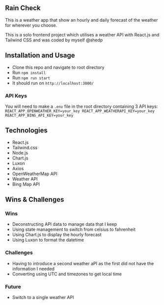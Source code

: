 ## Rain Check
This is a weather app that show an hourly and daily forecast of the weather for wherever you choose.

This is a solo frontend project which utilises a weather API with React.js and Tailwind CSS and was coded by myself @shedp

## Installation and Usage
- Clone this repo and navigate to root directory
- Run `npm install`
- Run `npm run start`
- It should run on `http://localhost:3000/`
### API Keys
You will need to make a `.env` file in the root directory containing 3 API keys:
    `REACT_APP_OPENWEATHER_KEY=your_key
    REACT_APP_WEATHERAPI_KEY=your_key
    REACT_APP_BING_API_KEY=your_key`

## Technologies
- React.js
- Tailwind.css
- Node.js
- Chart.js
- Luxon
- Axios
- OpenWeatherMap API
- Weather API
- Bing Map API

## Wins & Challenges
### Wins
- Deconstructing API data to manage data that I keep
- Using state management to switch from celsius to fahrenheit
- Using Chart.js to display the hourly forecast
- Using Luxon to format the datetime

### Challenges
- Having to introduce a second weather aPI as the first did not have the information I needed
- Converting using UTC and timezones to get local time

### Future
- Switch to a single weather API